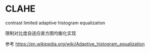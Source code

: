# CLAHE
contrast limited adaptive histogram equalization

限制对比度自适应直方图均衡化实现

参考
https://en.wikipedia.org/wiki/Adaptive_histogram_equalization
